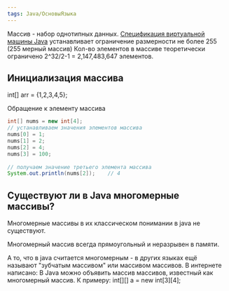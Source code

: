 ```yaml
---
tags: Java/ОсновыЯзыка
--- 
```

Массив - набор однотипных данных.
[Спецификация виртуальной машины Java](https://docs.oracle.com/javase/specs/jvms/se8/html/jvms-4.html#jvms-4.4.1) устанавливает ограничение размерности не более 255 (255 мерный массив)
Кол-во элементов в массиве теоретически ограничено 2^32/2-1 = 2,147,483,647 элементов.


## Инициализация массива
int[] arr = {1,2,3,4,5};

Обращение к элементу массива 
```java
int[] nums = new int[4];
// устанавливаем значения элементов массива
nums[0] = 1;
nums[1] = 2;
nums[2] = 4;
nums[3] = 100;
    
// получаем значение третьего элемента массива
System.out.println(nums[2]);    // 4
```

## Существуют ли в Java многомерные массивы?
Многомерные массивы в их классическом понимании в java не существуют.

Многомерный массив всегда прямоугольный и неразрывен в памяти.

А то, что в java считается многомерным - в других языках ещё называют "зубчатым массивом" или массивом массивов. В интернете написано: В Java можно объявить массив массивов, известный как многомерный массив.  К примеру: int[][] a = new int[3][4];
